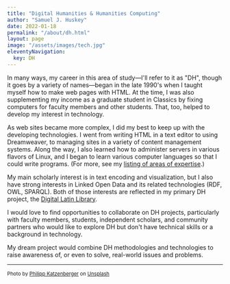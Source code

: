 ```yaml
---
title: "Digital Humanities & Humanities Computing"
author: "Samuel J. Huskey"
date: 2022-01-18
permalink: "/about/dh.html"
layout: page
image: "/assets/images/tech.jpg"
eleventyNavigation:
  key: DH
---
```


In many ways, my career in this area of study—I'll refer to it as "DH", though it goes by a variety of names—began in the late 1990's when I taught myself how to make web pages with HTML. At the time, I was also supplementing my income as a graduate student in Classics by fixing computers for faculty members and other students. That, too, helped to develop my interest in technology.

As web sites became more complex, I did my best to keep up with the developing technologies. I went from writing HTML in a text editor to using Dreamweaver, to managing sites in a variety of content management systems. Along the way, I also learned how to administer servers in various flavors of Linux, and I began to learn various computer languages so that I could write programs. (For more, see my [listing of areas of expertise](tech.html).)

My main scholarly interest is in text encoding and visualization, but I also have strong interests in Linked Open Data and its related technologies (RDF, OWL, SPARQL). Both of those interests are reflected in my primary DH project, the [Digital Latin Library](https://digitallatin.org/).

I would love to find opportunities to collaborate on DH projects, particularly with faculty members, students, independent scholars, and community partners who would like to explore DH but don't have technical skills or a background in technology.

My dream project would combine DH methodologies and technologies to raise awareness of, or even to solve, real-world issues and problems.

 <hr />
 <span style="font-size:smaller">Photo by <a href="https://unsplash.com/@fantasyflip?utm_source=unsplash&utm_medium=referral&utm_content=creditCopyText">Philipp Katzenberger</a> on <a href="https://unsplash.com/s/photos/technology?utm_source=unsplash&utm_medium=referral&utm_content=creditCopyText">Unsplash</a></span>
